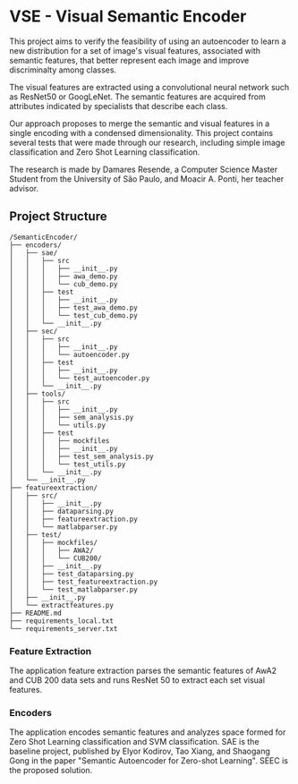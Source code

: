 # VSE - Visual Semantic Encoder

This project aims to verify the feasibility of using an autoencoder to learn a new distribution for a set of image's 
visual features, associated with semantic features, that better represent each image and improve discriminalty among 
classes. 

The visual features are extracted using a convolutional neural network such as ResNet50 or GoogLeNet. The semantic 
features are acquired from attributes indicated by specialists that describe each class.

Our approach proposes to merge the semantic and visual features in a single encoding with a condensed dimensionality. 
This project contains several tests that were made through our research, including simple image classification and 
Zero Shot Learning classification. 

The research is made by Damares Resende, a Computer Science Master Student from the University of São Paulo, and Moacir 
A. Ponti, her teacher advisor.

## Project Structure

```buildoutcfg
/SemanticEncoder/
├── encoders/
│   ├── sae/
│   │   ├── src
│   │   │   ├── __init__.py
│   │   │   ├── awa_demo.py
│   │   │   └── cub_demo.py
│   │   ├── test
│   │   │   ├── __init__.py
│   │   │   ├── test_awa_demo.py
│   │   │   └── test_cub_demo.py
│   │   └── __init__.py
│   ├── sec/
│   │   ├── src
│   │   │   ├── __init__.py
│   │   │   └── autoencoder.py
│   │   ├── test
│   │   │   ├── __init__.py
│   │   │   └── test_autoencoder.py
│   │   └── __init__.py
│   ├── tools/
│   │   ├── src
│   │   │   ├── __init__.py
│   │   │   ├── sem_analysis.py
│   │   │   └── utils.py
│   │   ├── test
│   │   │   ├── mockfiles
│   │   │   ├── __init__.py
│   │   │   ├── test_sem_analysis.py
│   │   │   └── test_utils.py
│   │   └── __init__.py
│   └── __init__.py
├── featureextraction/
│   ├── src/
│   │   ├── __init__.py
│   │   ├── dataparsing.py
│   │   ├── featureextraction.py
│   │   └── matlabparser.py
│   ├── test/
│   │   ├── mockfiles/
│   │   │   ├── AWA2/
│   │   │   └── CUB200/
│   │   ├── __init__.py
│   │   ├── test_dataparsing.py
│   │   ├── test_featureextraction.py
│   │   └── test_matlabparser.py
│   ├── __init__.py
│   └── extractfeatures.py
├── README.md
├── requirements_local.txt
└── requirements_server.txt
```

### Feature Extraction

The application feature extraction parses the semantic features of AwA2 and CUB 200 data sets and runs ResNet 50 to 
extract each set visual features.   
     
### Encoders

The application encodes semantic features and analyzes space formed for Zero Shot Learning classification and 
SVM classification. SAE is the baseline project, published by Elyor Kodirov, Tao Xiang, and Shaogang Gong in the 
paper "Semantic Autoencoder for Zero-shot Learning". SEEC is the proposed solution. 
